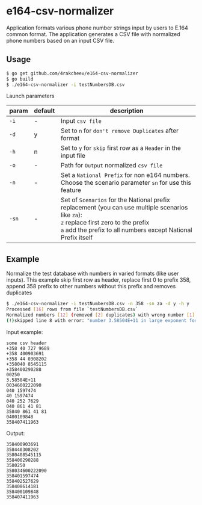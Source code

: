 # e164-csv-normalizer
Application formats various phone number strings input by users to E.164 common format. The application generates a CSV file with normalized phone numbers based on an input CSV file.

## Usage

```bash
$ go get github.com/4rakcheev/e164-csv-normalizer
$ go build
$ ./e164-csv-normalizer -i testNumbersDB.csv
```
Launch parameters

param | default | description
--- | --- | ---
`-i` | - | Input `csv file`
`-d` | y | Set to `n` for `don't remove Duplicates` after format
`-h` | n | Set to `y` for `skip` first row as a `Header` in the input file
`-o` | - | Path for `Output` normalized `csv file`
`-n` | - | Set a `National Prefix` for non e164 numbers. Choose the scenario parameter `sn` for use this feature
`-sn` | - |  Set of `Scenarios` for the National prefix replacement (you can use multiple scenarios like `za`):<br>`z` replace first zero to the prefix<br>`a` add the prefix to all numbers except National Prefix itself


## Example
Normalize the test database with numbers in varied formats (like user inputs).
This example skip first row as header, replace first 0 to prefix 358, append 358 prefix to other numbers without this prefix and removes duplicates
```bash
$ ./e164-csv-normalizer -i testNumbersDB.csv -n 358 -sn za -d y -h y
Processed [16] rows from file `testNumbersDB.csv`
Normalized numbers [12] (removed [2] duplicates) with wrong number [1] saved in `normalized_testNumbersDB.csv`
(!)skipped line 8 with error: "number 3.58504E+11 in large exponent format"
```

Input example:
```csv
some csv header
+358 40 727 9689
+358 400903691
+358 44 0308202
+358040 8545115
+358400290288
00250
3.58504E+11
0034600222090
040 1597474
40 1597474
040 252 7629
040 861 41 81
35840 861 41 81
0400109848
358407411963

```

Output:
```csv
358400903691
358440308202
3580408545115
358400290288
3580250
358034600222090
358401597474
358402527629
358408614181
358400109848
358407411963

```